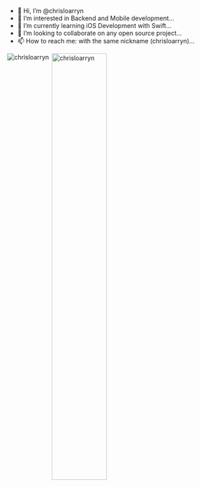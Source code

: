 - 👋 Hi, I’m @chrisloarryn
- 👀 I’m interested in Backend and Mobile development...
- 🌱 I’m currently learning iOS Development with Swift...
- 💞️ I’m looking to collaborate on any open source project...
- 📫 How to reach me: with the same nickname (chrisloarryn)...

<!---
cacontreraso/cacontreraso is a ✨ special ✨ repository because its `README.md` (this file) appears on your GitHub profile.
You can click the Preview link to take a look at your changes.
--->


<p><img align="left" src="https://github-readme-stats.vercel.app/api/top-langs?username=chrisloarryn&show_icons=true&theme=radical&locale=en&layout=compact" alt="chrisloarryn" /></p>

<p>&nbsp;<img align="center" src="https://github-readme-stats.vercel.app/api?username=chrisloarryn&show_icons=true&theme=dark&locale=en" alt="chrisloarryn" width="50%" /></p>

